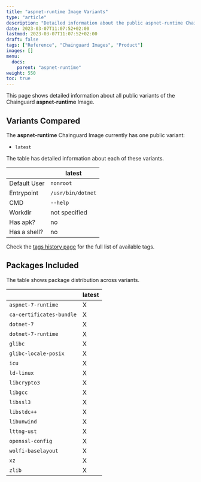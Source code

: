 ```yaml
---
title: "aspnet-runtime Image Variants"
type: "article"
description: "Detailed information about the public aspnet-runtime Chainguard Image variants"
date: 2023-03-07T11:07:52+02:00
lastmod: 2023-03-07T11:07:52+02:00
draft: false
tags: ["Reference", "Chainguard Images", "Product"]
images: []
menu:
  docs:
    parent: "aspnet-runtime"
weight: 550
toc: true
---
```


This page shows detailed information about all public variants of the Chainguard **aspnet-runtime** Image.

## Variants Compared
The **aspnet-runtime** Chainguard Image currently has one public variant: 

- `latest`

The table has detailed information about each of these variants.

|              | latest            |
|--------------|-------------------|
| Default User | `nonroot`         |
| Entrypoint   | `/usr/bin/dotnet` |
| CMD          | `--help`          |
| Workdir      | not specified     |
| Has apk?     | no                |
| Has a shell? | no                |

Check the [tags history page](/chainguard/chainguard-images/reference/aspnet-runtime/tags_history/) for the full list of available tags.

## Packages Included
The table shows package distribution across variants.

|                          | latest |
|--------------------------|--------|
| `aspnet-7-runtime`       | X      |
| `ca-certificates-bundle` | X      |
| `dotnet-7`               | X      |
| `dotnet-7-runtime`       | X      |
| `glibc`                  | X      |
| `glibc-locale-posix`     | X      |
| `icu`                    | X      |
| `ld-linux`               | X      |
| `libcrypto3`             | X      |
| `libgcc`                 | X      |
| `libssl3`                | X      |
| `libstdc++`              | X      |
| `libunwind`              | X      |
| `lttng-ust`              | X      |
| `openssl-config`         | X      |
| `wolfi-baselayout`       | X      |
| `xz`                     | X      |
| `zlib`                   | X      |


